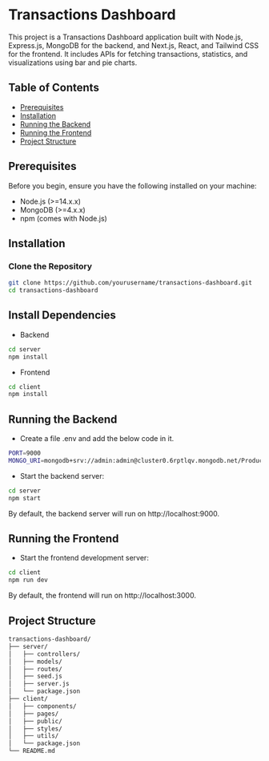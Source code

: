 # Transactions Dashboard

This project is a Transactions Dashboard application built with Node.js, Express.js, MongoDB for the backend, and Next.js, React, and Tailwind CSS for the frontend. It includes APIs for fetching transactions, statistics, and visualizations using bar and pie charts.

## Table of Contents

- [Prerequisites](#prerequisites)
- [Installation](#installation)
- [Running the Backend](#running-the-backend)
- [Running the Frontend](#running-the-frontend)
- [Project Structure](#project-structure)

## Prerequisites

Before you begin, ensure you have the following installed on your machine:

- Node.js (>=14.x.x)
- MongoDB (>=4.x.x)
- npm (comes with Node.js)

## Installation

### Clone the Repository

```bash
git clone https://github.com/yourusername/transactions-dashboard.git
cd transactions-dashboard
```

## Install Dependencies
- Backend
```bash
cd server
npm install
```
- Frontend
```bash
cd client
npm install
```
## Running the Backend
- Create a file .env and add the below code in it.
```bash
PORT=9000
MONGO_URI=mongodb+srv://admin:admin@cluster0.6rptlqv.mongodb.net/Products?retryWrites=true&w=majority&appName=Cluster0
```
- Start the backend server:
```bash
cd server
npm start
```
By default, the backend server will run on http://localhost:9000.

## Running the Frontend
- Start the frontend development server:
```bash
cd client
npm run dev
```
By default, the frontend will run on http://localhost:3000.

## Project Structure
```bash
transactions-dashboard/
├── server/
│   ├── controllers/
│   ├── models/
│   ├── routes/
│   ├── seed.js
│   ├── server.js
│   └── package.json
├── client/
│   ├── components/
│   ├── pages/
│   ├── public/
│   ├── styles/
│   ├── utils/
│   └── package.json
└── README.md
```
